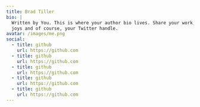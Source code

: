 ```yaml
---
title: Brad Tiller
bio: |
  Written by You. This is where your author bio lives. Share your work, your
  joys and of course, your Twitter handle.
avatar: /images/me.png
social:
  - title: github
    url: https://github.com
  - title: github
    url: https://github.com
  - title: github
    url: https://github.com
  - title: github
    url: https://github.com
  - title: github
    url: https://github.com
---
```

